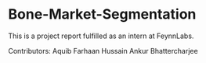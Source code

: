 # Bone-Market-Segmentation
This is a project report fulfilled as an intern at FeynnLabs.

Contributors:
Aquib Farhaan Hussain
Ankur Bhattercharjee
